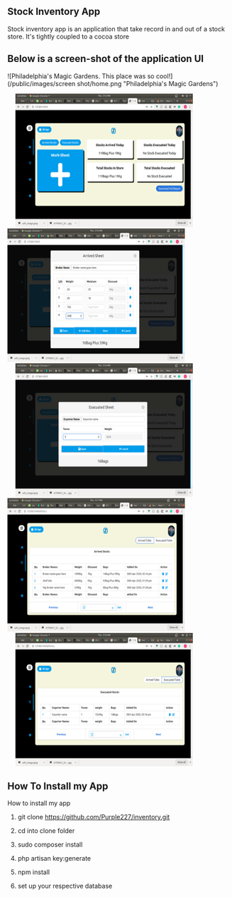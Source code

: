 

## Stock Inventory App

Stock inventory app is an application that take record in and out of a stock store. It's tightly coupled to a cocoa store

## Below is a screen-shot of the application UI

![Philadelphia's Magic Gardens. This place was so cool!](/public/images/screen shot/home.png "Philadelphia's Magic Gardens")


<img src=" public/images/screen shot/home-1.png" width="400" height="300" style="margin-left: 18px">

<br>

<img src=" public/images/screen shot/arrive.png" width="400" height="300">

<img src=" public/images/screen shot/evacuate.png"  width="400" height="300" style="margin-left: 18px">

<br>

<img src=" public/images/screen shot/arrived-table.png" alt="Girl in a jacket" width="400" height="300">

<img src=" public/images/screen shot/evacuate-table.png" alt="Girl in a jacket" width="400" height="300" style="margin-left: 18px">

## How To Install my App

How to install my app 

1) git clone https://github.com/Purple227/inventory.git

2) cd into clone folder

3) sudo composer install

4) php artisan key:generate

5)  npm install

6) set up your respective database






